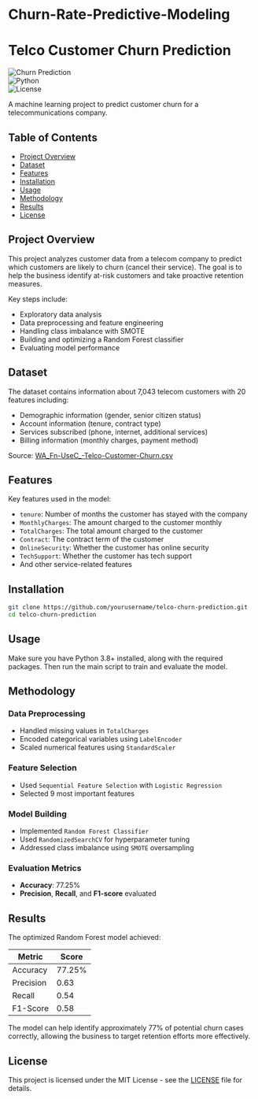 # Churn-Rate-Predictive-Modeling

# Telco Customer Churn Prediction

![Churn Prediction](https://img.shields.io/badge/Type-Machine_Learning-blue)  
![Python](https://img.shields.io/badge/Python-3.8%2B-green)  
![License](https://img.shields.io/badge/License-MIT-orange)  

A machine learning project to predict customer churn for a telecommunications company.

## Table of Contents
- [Project Overview](#project-overview)
- [Dataset](#dataset)
- [Features](#features)
- [Installation](#installation)
- [Usage](#usage)
- [Methodology](#methodology)
- [Results](#results)
- [License](#license)

## Project Overview

This project analyzes customer data from a telecom company to predict which customers are likely to churn (cancel their service). The goal is to help the business identify at-risk customers and take proactive retention measures.

Key steps include:
- Exploratory data analysis
- Data preprocessing and feature engineering
- Handling class imbalance with SMOTE
- Building and optimizing a Random Forest classifier
- Evaluating model performance

## Dataset

The dataset contains information about 7,043 telecom customers with 20 features including:

- Demographic information (gender, senior citizen status)
- Account information (tenure, contract type)
- Services subscribed (phone, internet, additional services)
- Billing information (monthly charges, payment method)

Source: [WA_Fn-UseC_-Telco-Customer-Churn.csv](https://www.kaggle.com/datasets/blastchar/telco-customer-churn)

## Features

Key features used in the model:
- `tenure`: Number of months the customer has stayed with the company
- `MonthlyCharges`: The amount charged to the customer monthly
- `TotalCharges`: The total amount charged to the customer
- `Contract`: The contract term of the customer
- `OnlineSecurity`: Whether the customer has online security
- `TechSupport`: Whether the customer has tech support
- And other service-related features

## Installation

```bash
git clone https://github.com/yourusername/telco-churn-prediction.git
cd telco-churn-prediction
```

## Usage

Make sure you have Python 3.8+ installed, along with the required packages. Then run the main script to train and evaluate the model.

## Methodology

### Data Preprocessing
- Handled missing values in `TotalCharges`
- Encoded categorical variables using `LabelEncoder`
- Scaled numerical features using `StandardScaler`

### Feature Selection
- Used `Sequential Feature Selection` with `Logistic Regression`
- Selected 9 most important features

### Model Building
- Implemented `Random Forest Classifier`
- Used `RandomizedSearchCV` for hyperparameter tuning
- Addressed class imbalance using `SMOTE` oversampling

### Evaluation Metrics
- **Accuracy**: 77.25%
- **Precision**, **Recall**, and **F1-score** evaluated

## Results

The optimized Random Forest model achieved:

| Metric     | Score  |
|------------|--------|
| Accuracy   | 77.25% |
| Precision  | 0.63   |
| Recall     | 0.54   |
| F1-Score   | 0.58   |

The model can help identify approximately 77% of potential churn cases correctly, allowing the business to target retention efforts more effectively.

## License

This project is licensed under the MIT License - see the [LICENSE](LICENSE) file for details.
